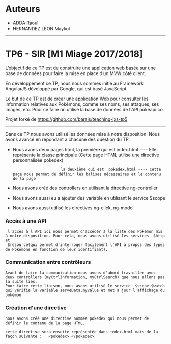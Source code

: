 # Auteurs

* ADDA Raoul
* HERNANDEZ LEON Maykol

----
# TP6 - SIR [M1 Miage 2017/2018]

L’objectif de ce TP est de construire une application web basée sur une base de données pour faire la mise en place d’un MVW côté client.

En développement ce TP, nous nous sommes initié au Framework AngularJS développé par Google, qui est basé JavaScript.

Le but de ce TP est de créer une application Web pour consulter les information relatives aux Pokémons, comme ses noms, ses attaques, ses images, etc. 
Pour ce faire on utilise la base de données de l'API pokeapi.co.

Projet forké de https://github.com/barais/teaching-jxs-tp5

----

Dans ce TP nous avons utilisé les données mise à notre disposition. Nous avons avancé en répondant à chacune des question du TP.

 - Nous avons deux pages html, la première qui est  index.html ---- Elle représente la classe principale (Cette page HTML utilise une directive personnalisée pokedex)
																											
							la deuxième qui est  pokedex.html ---- Cette page nous permet de définir les balises nécessaires et le contenu de la page

 - Nous avons créé des controllers en utilisant la directive ng-controller							

 - Nous avons  aussi  eu à ajouter des variable en utilisant le service $scope
 
 - Nous avons aussi utilisé les directives  ng-click,  ng-model
 
### Accès à une API
	 l'accès à l'API ici nous permet d'accéder à la liste des Pokémon mis à notre disposition. Pour cela, nous avons utilisé les services  $http et
	 $resource(qui permet d'interroger facilement l'API à propos des types de Pokémons en fonction de leur identifiant).

	 
### Communication entre contrôleurs
	Avant de faire la communication nous avons d'abord travailler avec deux controllers (myCtrlInformation, myCtrlSearch) que nous allons pas la suite liés.
	Pour faire cette liaison, nous avons utilisé le service  $scope.$watch qui vérifie la variable serveData.myValue et met à jour l'affichage du pokémon

### Création d'une directive
	
	nous avons créé une directive nommée pokedex qui nous permet de définir le contenu de la page HTML.
	
	cette directive sera ensuite représentée dans index.html mais de la façon suivante :   <pokedex> </pokedex>
